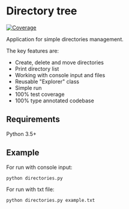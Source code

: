 # Directory tree

<a href="https://codecov.io/gh/andamound/endpoints-coding-challenge">
    <img src="https://codecov.io/gh/andamound/endpoints-coding-challenge/branch/main/graph/badge.svg?token=CUCPT5N04G" alt="Coverage"/>
</a>


Application for simple directories management.

The key features are:
- Create, delete and move directories
- Print directory list
- Working with console input and files
- Reusable "Explorer" class
- Simple run
- 100% test coverage
- 100% type annotated codebase

## Requirements
Python 3.5+

## Example

For run with console input:

    python directories.py

For run with txt file:

    python directories.py example.txt
